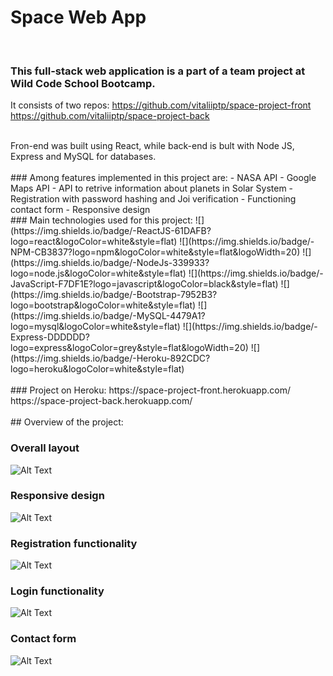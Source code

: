 # Space Web App
<br/>

### This full-stack web application is a part of a team project at Wild Code School Bootcamp.

It consists of two repos:
https://github.com/vitaliiptp/space-project-front
https://github.com/vitaliiptp/space-project-back

<br/>
Fron-end was built using React, while back-end is bult with Node JS, Express and MySQL for databases.

<br>
<br>
### Among features implemented in this project are:
 - NASA API
 - Google Maps API
 - API to retrive information about planets in Solar System
 - Registration with password hashing and Joi verification
 - Functioning contact form
 - Responsive design

<br>
### Main technologies used for this project:
![](https://img.shields.io/badge/-ReactJS-61DAFB?logo=react&logoColor=white&style=flat)
![](https://img.shields.io/badge/-NPM-CB3837?logo=npm&logoColor=white&style=flat&logoWidth=20)
![](https://img.shields.io/badge/-NodeJs-339933?logo=node.js&logoColor=white&style=flat)
![](https://img.shields.io/badge/-JavaScript-F7DF1E?logo=javascript&logoColor=black&style=flat)
![](https://img.shields.io/badge/-Bootstrap-7952B3?logo=bootstrap&logoColor=white&style=flat)
![](https://img.shields.io/badge/-MySQL-4479A1?logo=mysql&logoColor=white&style=flat)
![](https://img.shields.io/badge/-Express-DDDDDD?logo=express&logoColor=grey&style=flat&logoWidth=20)
![](https://img.shields.io/badge/-Heroku-892CDC?logo=heroku&logoColor=white&style=flat)


<br>
<br>
### Project on Heroku:
https://space-project-front.herokuapp.com/
https://space-project-back.herokuapp.com/

<br>
<br>
## Overview of the project:

### Overall layout
![Alt Text](src/assets/shared/Overall_layout.gif)

### Responsive design
![Alt Text](src/assets/shared/Responsive.gif)

### Registration functionality
![Alt Text](src/assets/shared/Registration.gif)

### Login functionality
![Alt Text](src/assets/shared/Login.gif)

### Contact form
![Alt Text](src/assets/shared/Contact_form.gif)
